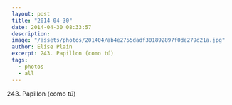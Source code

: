 ```yaml
---
layout: post
title: "2014-04-30"
date: 2014-04-30 08:33:57
description: 
image: "/assets/photos/201404/ab4e2755dadf301892897f0de279d21a.jpg"
author: Elise Plain
excerpt: 243. Papillon (como tú)
tags: 
  - photos
  - all
---
```


243. Papillon (como tú)
<p></p>
